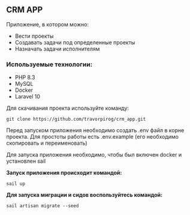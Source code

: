 ## CRM APP
Приложение, в котором можно: 
* Вести проекты
* Создавать задачи под определенные проекты
* Назначать задачи исполнителям

### Используемые технологии:
* PHP 8.3
* MySQL
* Docker
* Laravel 10

Для скачивания проекта используйте команду:

```
git clone https://github.com/travorpirog/crm_app.git
```


Перед запуском приложения необходимо создать .env файл в корне проекта.
Для простоты работы есть .env.example (его необходимо скопировать и переименовать)

Для запуска приложения необходимо, чтобы был включен docker и установлен sail

**Запуск приложения происходит командой:**
```
sail up
```

**Для запуска миграции и сидов воспользуйтесь командой:**
```
sail artisan migrate --seed
```
